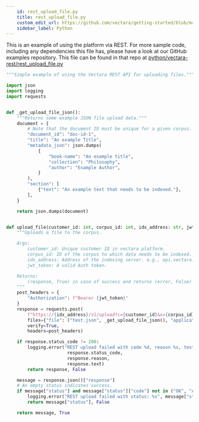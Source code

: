 ```yaml
---
    id: rest_upload_file.py
    title: rest_upload_file.py
    custom_edit_url: https://github.com/vectara/getting-started/blob/main/language-examples/python/vectara-rest/rest_upload_file.py
    sidebar_label: Python
---
```


This is an example of using the platform via REST.  For more sample code, including any dependencies this file has, please have a look at our GitHub examples repository.  This file can be found in that repo at <a href="https://github.com/vectara/getting-started/tree/main/language-examples/python/vectara-rest/rest_upload_file.py">python/vectara-rest/rest_upload_file.py</a>

```py title="python/vectara-rest/rest_upload_file.py"
"""Simple example of using the Vectara REST API for uploading files."""

import json
import logging
import requests


def _get_upload_file_json():
    """Returns some example JSON file upload data."""
    document = {
        # Note that the document ID must be unique for a given corpus.
        "document_id": "doc-id-1",
        "title": "An example Title",
        "metadata_json": json.dumps(
            {
                "book-name": "An example title",
                "collection": "Philosophy",
                "author": "Example Author",
            }
        ),
        "section": [
            {"text": "An example text that needs to be indexed."},
        ],
    }

    return json.dumps(document)


def upload_file(customer_id: int, corpus_id: int, idx_address: str, jwt_token: str):
    """Uploads a file to the corpus.

    Args:
        customer_id: Unique customer ID in vectara platform.
        corpus_id: ID of the corpus to which data needs to be indexed.
        idx_address: Address of the indexing server. e.g., api.vectara.io
        jwt_token: A valid Auth token.

    Returns:
        (response, True) in case of success and returns (error, False) in case of failure.
    """
    post_headers = {
        "Authorization": f"Bearer {jwt_token}"
    }
    response = requests.post(
        f"https://{idx_address}/v1/upload?c={customer_id}&o={corpus_id}",
        files={"file": ("test.json", _get_upload_file_json(), "application/json")},
        verify=True,
        headers=post_headers)

    if response.status_code != 200:
        logging.error("REST upload failed with code %d, reason %s, text %s",
                       response.status_code,
                       response.reason,
                       response.text)
        return response, False

    message = response.json()["response"]
    # An empty status indicates success.
    if message["status"] and message["status"]["code"] not in ("OK", "ALREADY_EXISTS"):
        logging.error("REST upload failed with status: %s", message["status"])
        return message["status"], False

    return message, True

```

